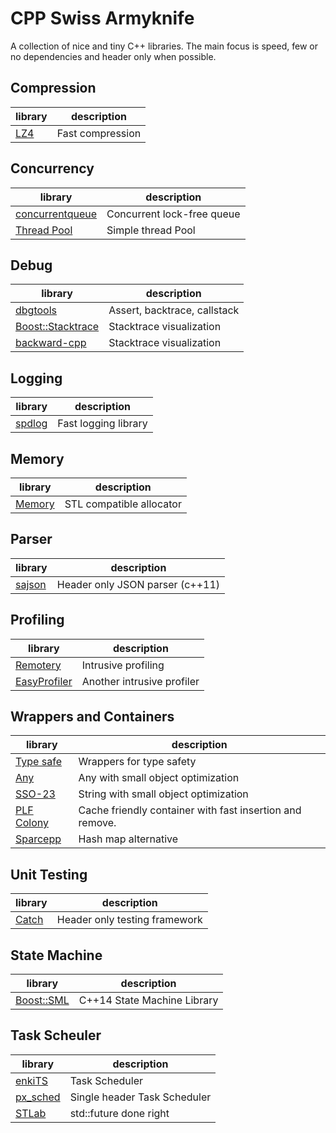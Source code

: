 # CPP Swiss Armyknife
A collection of nice and tiny C++ libraries.
The main focus is speed, few or no dependencies and header only when possible.


## Compression
| library                                                 | description
| ------------------------------------------------------  | -----------
| [LZ4](https://github.com/lz4/lz4)                       | Fast compression

## Concurrency
| library                                                           | description
| ------------------------------------------------------            | -----------
| [concurrentqueue](https://github.com/cameron314/concurrentqueue)  | Concurrent lock-free queue
| [Thread Pool](https://github.com/leohotfn/Reuzel)                 | Simple thread Pool


## Debug
| library                                                      | description
| -----------------------------------------------------------  | -----------
| [dbgtools](https://github.com/wc-duck/dbgtools)              | Assert, backtrace, callstack
| [Boost::Stacktrace](https://github.com/apolukhin/stacktrace) | Stacktrace visualization
| [backward-cpp](https://github.com/bombela/backward-cpp)      | Stacktrace visualization

## Logging
| library                                                 | description
| ------------------------------------------------------  | -----------
| [spdlog](https://github.com/gabime/spdlog)              | Fast logging library


## Memory
| library                                                 | description
| ------------------------------------------------------  | -----------
| [Memory](https://github.com/foonathan/memory)           | STL compatible allocator

## Parser
| library                                                 | description
| ------------------------------------------------------  | -----------
| [sajson](https://github.com/chadaustin/sajson)          | Header only JSON parser (c++11)


## Profiling
| library                                                 | description
| ------------------------------------------------------  | -----------
| [Remotery](https://github.com/Celtoys/Remotery)         | Intrusive profiling
| [EasyProfiler](https://github.com/yse/easy_profiler)    | Another intrusive profiler

## Wrappers and Containers
| library                                                 | description
| ------------------------------------------------------  | -----------
| [Type safe](https://github.com/foonathan/type_safe)     | Wrappers for type safety
| [Any](https://github.com/thelink2012/any)               | Any with small object optimization
| [SSO-23](https://github.com/elliotgoodrich/SSO-23)      | String with small object optimization
| [PLF Colony](https://github.com/mattreecebentley/plf_colony)  | Cache friendly container with fast insertion and remove.
| [Sparcepp](https://github.com/greg7mdp/sparsepp)        | Hash map alternative

## Unit Testing
| library                                                 | description
| ------------------------------------------------------  | -----------
| [Catch](https://github.com/philsquared/Catch)           | Header only testing framework

## State Machine
| library                                                 | description
| ------------------------------------------------------  | -----------
| [Boost::SML](https://github.com/boost-experimental/sml) |  C++14 State Machine Library   

## Task Scheuler
| library                                                 | description
| ------------------------------------------------------  | -----------
| [enkiTS](https://github.com/dougbinks/enkiTS/tree/C++11) |  Task Scheduler
| [px_sched](https://github.com/pplux/px_sched) |  Single header Task Scheduler
| [STLab](https://github.com/stlab/libraries) |  std::future done right
